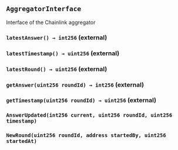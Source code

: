 ## `AggregatorInterface`

Interface of the Chainlink aggregator

### `latestAnswer() → int256` (external)

### `latestTimestamp() → uint256` (external)

### `latestRound() → uint256` (external)

### `getAnswer(uint256 roundId) → int256` (external)

### `getTimestamp(uint256 roundId) → uint256` (external)

### `AnswerUpdated(int256 current, uint256 roundId, uint256 timestamp)`

### `NewRound(uint256 roundId, address startedBy, uint256 startedAt)`
